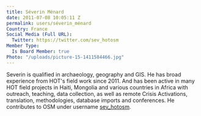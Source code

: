 ```yaml
---
title: Séverin Ménard
date: 2011-07-08 10:05:11 Z
permalink: users/séverin_ménard
Country: France
Social Media (Full URL):
  Twitter: https://twitter.com/sev_hotosm
Member Type:
  Is Board Member: true
Photo: "/uploads/picture-15-1411584466.jpg"
---
```


<p>Severin is qualified in archaeology, geography and GIS. He has broad experience from HOT's field work since 2011. And has been active in many HOT field projects in Haiti, Mongolia and various countries in Africa with outreach, teaching, data collection, as well as remote Crisis Activations, translation, methodologies, database imports and conferences. He contributes to OSM under username <a href="http://www.openstreetmap.org/user/sev_hotosm">sev_hotosm</a>.</p>
